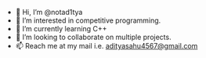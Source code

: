 - 👋 Hi, I’m @notad1tya
- 👀 I’m interested in competitive programming.
- 🌱 I’m currently learning C++
- 💞️ I’m looking to collaborate on multiple projects.
- 📫 Reach me at my mail i.e. adityasahu4567@gmail.com

